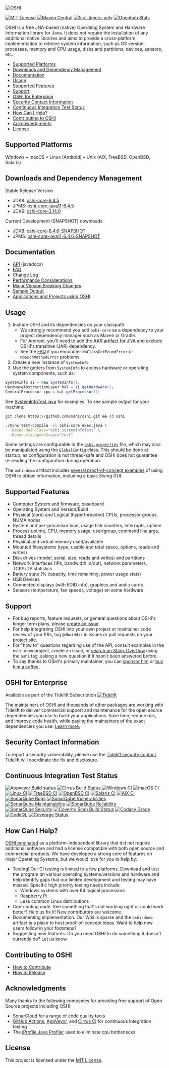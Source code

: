![OSHI](https://dl.dropboxusercontent.com/s/c82qboyvvudpvdp/oshilogo.png)

[![MIT License](https://img.shields.io/badge/license-MIT-blue.svg)](https://opensource.org/licenses/MIT)
[![Maven Central](https://img.shields.io/maven-central/v/com.github.oshi/oshi-core.svg?label=Maven%20Central)](https://central.sonatype.com/search?namespace=com.github.oshi&sort=name)
[![first-timers-only](https://img.shields.io/badge/first--timers--only-friendly-blue.svg?style=flat-square)](https://www.firsttimersonly.com/)
[![Openhub Stats](https://www.openhub.net/p/oshi/widgets/project_thin_badge.gif)](https://www.openhub.net/p/oshi?ref=github)

OSHI is a free JNA-based (native) Operating System and Hardware Information library for Java.
It does not require the installation of any additional native libraries and aims to provide a
cross-platform implementation to retrieve system information, such as OS version, processes,
memory and CPU usage, disks and partitions, devices, sensors, etc.

- [Supported Platforms](#supported-platforms)
- [Downloads and Dependency Management](#downloads-and-dependency-management)
- [Documentation](#documentation)
- [Usage](#usage)
- [Supported Features](#supported-features)
- [Support](#support)
- [OSHI for Enterprise](#oshi-for-enterprise)
- [Security Contact Information](#security-contact-information)
- [Continuous Integration Test Status](#continuous-integration-test-status)
- [How Can I Help?](#how-can-i-help)
- [Contributing to OSHI](#contributing-to-oshi)
- [Acknowledgments](#acknowledgments)
- [License](#license)

Supported Platforms
---------------------------
Windows • macOS • Linux (Android) • Unix (AIX, FreeBSD, OpenBSD, Solaris)

Downloads and Dependency Management
-----------------------------------
Stable Release Version
  * JDK8: [oshi-core-6.4.5](https://central.sonatype.com/artifact/com.github.oshi/oshi-core/6.4.5)
  * JPMS: [oshi-core-java11-6.4.5](https://central.sonatype.com/artifact/com.github.oshi/oshi-core-java11/6.4.5)
  * JDK6: [oshi-core-3.14.0](https://central.sonatype.com/artifact/com.github.oshi/oshi-core/3.14.0)

Current Development (SNAPSHOT) downloads
  * JDK8: [oshi-core-6.4.6-SNAPSHOT](https://oss.sonatype.org/service/local/artifact/maven/redirect?r=snapshots&g=com.github.oshi&a=oshi-core&v=6.4.6-SNAPSHOT&e=jar)
  * JPMS: [oshi-core-java11-6.4.6-SNAPSHOT](https://oss.sonatype.org/service/local/artifact/maven/redirect?r=snapshots&g=com.github.oshi&a=oshi-core-java11&v=6.4.6-SNAPSHOT&e=jar)

Documentation
-------------
* [API](https://oshi.github.io/oshi/oshi-core-java11/apidocs/) (javadocs)
* [FAQ](src/site/markdown/FAQ.md)
* [Change Log](CHANGELOG.md)
* [Performance Considerations](src/site/markdown/Performance.md)
* [Major Version Breaking Changes](src/site/markdown/Upgrading.md)
* [Sample Output](src/site/markdown/SampleOutput.md)
* [Applications and Projects using OSHI](src/site/resources/Projects.md)

Usage
-----
1. Include OSHI and its dependencies on your classpath.
   - We strongly recommend you add `oshi-core` as a dependency to your project dependency manager such as Maven or Gradle.
   - For Android, you'll need to add the [AAR artifact for JNA](https://github.com/java-native-access/jna/blob/master/www/FrequentlyAskedQuestions.md#jna-on-android) and exclude OSHI's transitive (JAR) dependency.
   - See the [FAQ](https://github.com/oshi/oshi/blob/master/src/site/markdown/FAQ.md#how-do-i-resolve-jna-noclassdeffounderror-or-nosuchmethoderror-issues) if you encounter `NoClassDefFoundError` or `NoSuchMethodError` problems.
2. Create a new instance of `SystemInfo`
3. Use the getters from `SystemInfo` to access hardware or operating system components, such as:

```java
SystemInfo si = new SystemInfo();
HardwareAbstractionLayer hal = si.getHardware();
CentralProcessor cpu = hal.getProcessor();
```

See [SystemInfoTest.java](https://github.com/oshi/oshi/blob/master/oshi-core/src/test/java/oshi/SystemInfoTest.java) for examples.  To see sample output for your machine:
```sh
git clone https://github.com/oshi/oshi.git && cd oshi

./mvnw test-compile -pl oshi-core exec:java \
  -Dexec.mainClass="oshi.SystemInfoTest" \
  -Dexec.classpathScope="test"
```

Some settings are configurable in the [`oshi.properties`](https://github.com/oshi/oshi/blob/master/oshi-core/src/main/resources/oshi.properties) file, which may also be manipulated using the [`GlobalConfig`](https://oshi.github.io/oshi/oshi-core/apidocs/oshi/util/GlobalConfig.html) class. This should be done at startup, as configuration is not thread-safe and OSHI does not guarantee re-reading the configuration during operation.

The `oshi-demo` artifact includes [several proof-of-concept examples](https://github.com/oshi/oshi/blob/master/oshi-demo/src/main/java/oshi/demo/) of using OSHI to obtain information, including a basic Swing GUI.

Supported Features
------------------
* Computer System and firmware, baseboard
* Operating System and Version/Build
* Physical (core) and Logical (hyperthreaded) CPUs, processor groups, NUMA nodes
* System and per-processor load, usage tick counters, interrupts, uptime
* Process uptime, CPU, memory usage, user/group, command line args, thread details
* Physical and virtual memory used/available
* Mounted filesystems (type, usable and total space, options, reads and writes)
* Disk drives (model, serial, size, reads and writes) and partitions
* Network interfaces (IPs, bandwidth in/out), network parameters, TCP/UDP statistics
* Battery state (% capacity, time remaining, power usage stats)
* USB Devices
* Connected displays (with EDID info), graphics and audio cards
* Sensors (temperature, fan speeds, voltage) on some hardware

Support
-------
* For bug reports, feature requests, or general questions about OSHI's longer term plans, please [create an issue](https://github.com/oshi/oshi/issues).
* For help integrating OSHI into your own project or maintainer code review of your PRs, tag `@dbwiddis` in issues or pull requests on your project site.
* For "how to" questions regarding use of the API, consult examples in the `oshi-demo` project, create an issue, or [search on Stack Overflow](https://stackoverflow.com/search?q=%5Boshi%5D+is%3Aquestion) using the `oshi` tag, asking a new question if it hasn't been answered before.
* To say thanks to OSHI's primary maintainer, you can [sponsor him](https://github.com/sponsors/dbwiddis) or [buy him a coffee](https://www.buymeacoffee.com/dbwiddis).

OSHI for Enterprise
-------------------
Available as part of the Tidelift Subscription [![Tidelift](https://tidelift.com/badges/package/maven/com.github.oshi:oshi-core)](https://tidelift.com/subscription/pkg/maven-com-github-oshi-oshi-core?utm_source=maven-com-github-oshi-oshi-core&utm_medium=referral&utm_campaign=readme)

The maintainers of OSHI and thousands of other packages are working with Tidelift to deliver commercial support and maintenance for the open source dependencies you use to build your applications. Save time, reduce risk, and improve code health, while paying the maintainers of the exact dependencies you use. [Learn more.](https://tidelift.com/subscription/pkg/maven-com-github-oshi-oshi-core?utm_source=maven-com-github-oshi-oshi-core&utm_medium=referral&utm_campaign=readme)

Security Contact Information
----------------------------
To report a security vulnerability, please use the [Tidelift security contact](https://tidelift.com/security).
Tidelift will coordinate the fix and disclosure.

Continuous Integration Test Status
----------------------------------
[![Appveyor Build status](https://ci.appveyor.com/api/projects/status/v489i8xoyfspxx7s?svg=true)](https://ci.appveyor.com/project/dbwiddis/oshi)
[![Cirrus Build Status](https://api.cirrus-ci.com/github/oshi/oshi.svg)](https://cirrus-ci.com/github/oshi/oshi)
[![Windows CI](https://github.com/oshi/oshi/workflows/Windows%20CI/badge.svg)](https://github.com/oshi/oshi/actions?query=workflow%3A%22Windows+CI%22)
[![macOS CI](https://github.com/oshi/oshi/workflows/macOS%20CI/badge.svg)](https://github.com/oshi/oshi/actions?query=workflow%3A%22macOS+CI%22)
[![Linux CI](https://github.com/oshi/oshi/workflows/Linux%20CI/badge.svg)](https://github.com/oshi/oshi/actions?query=workflow%3A%22Linux+CI%22)
[![FreeBSD CI](https://github.com/oshi/oshi/workflows/FreeBSD%20CI/badge.svg)](https://github.com/oshi/oshi/actions?query=workflow%3A%22FreeBSD+CI%22)
[![OpenBSD CI](https://github.com/oshi/oshi/workflows/OpenBSD%20CI/badge.svg)](https://github.com/oshi/oshi/actions?query=workflow%3A%22OpenBSD+CI%22)
[![Solaris CI](https://github.com/oshi/oshi/workflows/Solaris%20CI/badge.svg)](https://github.com/oshi/oshi/actions?query=workflow%3A%22Solaris+CI%22)
[![AIX CI](https://github.com/oshi/oshi/workflows/AIX%20CI/badge.svg)](https://github.com/oshi/oshi/actions?query=workflow%3A%22AIX+CI%22)
[![SonarQube Bugs](https://sonarcloud.io/api/project_badges/measure?project=oshi_oshi&metric=bugs)](https://sonarcloud.io/dashboard?id=oshi_oshi)
[![SonarQube Vulnerabilities](https://sonarcloud.io/api/project_badges/measure?project=oshi_oshi&metric=vulnerabilities)](https://sonarcloud.io/dashboard?id=oshi_oshi)
[![SonarQube Maintainability](https://sonarcloud.io/api/project_badges/measure?project=oshi_oshi&metric=sqale_rating)](https://sonarcloud.io/dashboard?id=oshi_oshi)
[![SonarQube Reliability](https://sonarcloud.io/api/project_badges/measure?project=oshi_oshi&metric=reliability_rating)](https://sonarcloud.io/dashboard?id=oshi_oshi)
[![SonarQube Security](https://sonarcloud.io/api/project_badges/measure?project=oshi_oshi&metric=security_rating)](https://sonarcloud.io/dashboard?id=oshi_oshi)
[![Coverity Scan Build Status](https://img.shields.io/coverity/scan/28367.svg)](https://scan.coverity.com/projects/oshi-oshi)
[![Codacy Grade](https://app.codacy.com/project/badge/Grade/4002c92342814fe1989a7841d9f427f1)](https://www.codacy.com/gh/oshi/oshi/dashboard?utm_source=github.com&amp;utm_medium=referral&amp;utm_content=oshi/oshi&amp;utm_campaign=Badge_Grade)
[![CodeQL](https://github.com/oshi/oshi/workflows/CodeQL/badge.svg)](https://github.com/oshi/oshi/security/code-scanning)
[![Coverage Status](https://coveralls.io/repos/github/oshi/oshi/badge.svg?branch=master)](https://coveralls.io/github/oshi/oshi?branch=master)

How Can I Help?
---------------
[OSHI originated](https://code.dblock.org/2010/06/23/introducing-oshi-operating-system-and-hardware-information-java.html)
as a platform-independent library that did not require additional software and had a license compatible with
both open source and commercial products. We have developed a strong core of features on major Operating Systems,
but we would love for *you* to help by:
* Testing!  Our CI testing is limited to a few platforms.  Download and test the program on various operating systems/versions and hardware and help identify gaps that our limited development and testing may have missed. Specific high priority testing needs include:
  * Windows systems with over 64 logical processors
  * Raspberry Pi
  * Less common Linux distributions
* Contributing code.  See something that's not working right or could work better?  Help us fix it!  New contributors are welcome.
* Documenting implementation.  Our Wiki is sparse and the `oshi-demo` artifact is a place to host proof-of-concept ideas.  Want to help new users follow in your footsteps?
* Suggesting new features.  Do you need OSHI to do something it doesn't currently do?  Let us know.

Contributing to OSHI
--------------------
* [How to Contribute](src/site/markdown/Contributing.md)
* [How to Release](src/site/markdown/Releasing.md)

Acknowledgments
---------------
Many thanks to the following companies for providing free support of Open Source projects including OSHI:
* [SonarCloud](https://sonarcloud.io/about) for a range of code quality tools
* [GitHub Actions](https://github.com/features/actions), [AppVeyor](https://www.appveyor.com/), and [Cirrus CI](https://cirrus-ci.org/) for continuous integration testing
* The [jProfile Java Profiler](https://www.ej-technologies.com/products/jprofiler/overview.html) used to eliminate cpu bottlenecks

License
-------
This project is licensed under the [MIT License](https://opensource.org/licenses/MIT).
